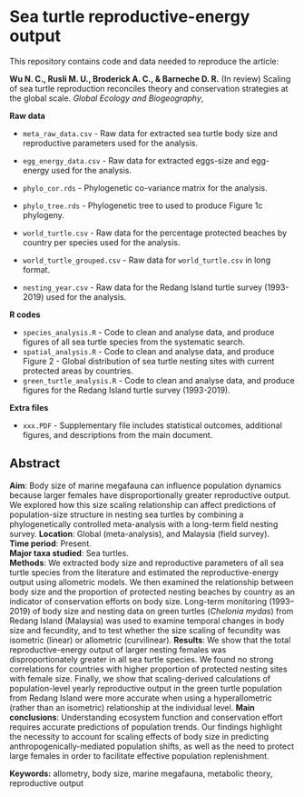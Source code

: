 # Sea turtle reproductive-energy output
This repository contains code and data needed to reproduce the article:

**Wu N. C., Rusli M. U., Broderick A. C., & Barneche D. R.** (In review) Scaling of sea turtle reproduction reconciles theory and conservation strategies at the global scale. *Global Ecology and Biogeography*,

**Raw data**
- `meta_raw_data.csv`   - Raw data for extracted sea turtle body size and reproductive parameters used for the analysis.
- `egg_energy_data.csv` - Raw data for extracted eggs-size and egg-energy used for the analysis.
- `phylo_cor.rds`       - Phylogenetic co-variance matrix for the analysis.
- `phylo_tree.rds`      - Phylogenetic tree to used to produce Figure 1c phylogeny.

- `world_turtle.csv`    - Raw data for the percentage protected beaches by country per species used for the analysis.
- `world_turtle_grouped.csv` - Raw data for `world_turtle.csv` in long format.

- `nesting_year.csv`    - Raw data for the Redang Island turtle survey (1993-2019) used for the analysis.

**R codes**
- `species_analysis.R` - Code to clean and analyse data, and produce figures of all sea turtle species from the systematic search.
- `spatial_analysis.R` - Code to clean and analyse data, and produce Figure 2 - Global distribution of sea turtle nesting sites with current protected areas by countries.
- `green_turtle_analysis.R` - Code to clean and analyse data, and produce figures for the Redang Island turtle survey (1993-2019). 

**Extra files**
- `xxx.PDF` - Supplementary file includes statistical outcomes, additional figures, and descriptions from the main document.

## Abstract
**Aim**: Body size of marine megafauna can influence population dynamics because larger females have disproportionally greater reproductive output. We explored how this size scaling relationship can affect predictions of population-size structure in nesting sea turtles by combining a phylogenetically controlled meta-analysis with a long-term field nesting survey. 
**Location**: Global (meta-analysis), and Malaysia (field survey).  
**Time period**: Present.  
**Major taxa studied**: Sea turtles.  
**Methods**: We extracted body size and reproductive parameters of all sea turtle species from the literature and estimated the reproductive-energy output using allometric models. We then examined the relationship between body size and the proportion of protected nesting beaches by country as an indicator of conservation efforts on body size. Long-term monitoring (1993–2019) of body size and nesting data on green turtles (*Chelonia mydas*) from Redang Island (Malaysia) was used to examine temporal changes in body size and fecundity, and to test whether the size scaling of fecundity was isometric (linear) or allometric (curvilinear). 
**Results**: We show that the total reproductive-energy output of larger nesting females was disproportionately greater in all sea turtle species. We found no strong correlations for countries with higher proportion of protected nesting sites with female size. Finally, we show that scaling-derived calculations of population-level yearly reproductive output in the green turtle population from Redang Island were more accurate when using a hyperallometric (rather than an isometric) relationship at the individual level. 
**Main conclusions**: Understanding ecosystem function and conservation effort requires accurate predictions of population trends. Our findings highlight the necessity to account for scaling effects of body size in predicting anthropogenically-mediated population shifts, as well as the need to protect large females in order to facilitate effective population replenishment.

**Keywords:** allometry, body size, marine megafauna, metabolic theory, reproductive output
